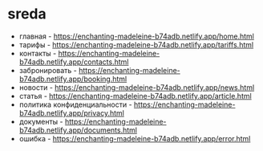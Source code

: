# sreda

- главная - https://enchanting-madeleine-b74adb.netlify.app/home.html
- тарифы - https://enchanting-madeleine-b74adb.netlify.app/tariffs.html
- контакты - https://enchanting-madeleine-b74adb.netlify.app/contacts.html
- забронировать - https://enchanting-madeleine-b74adb.netlify.app/booking.html
- новости - https://enchanting-madeleine-b74adb.netlify.app/news.html
- статья - https://enchanting-madeleine-b74adb.netlify.app/article.html
- политика конфиденциальности - https://enchanting-madeleine-b74adb.netlify.app/privacy.html
- документы - https://enchanting-madeleine-b74adb.netlify.app/documents.html
- ошибка - https://enchanting-madeleine-b74adb.netlify.app/error.html







